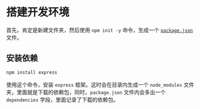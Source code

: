 # 搭建开发环境

首先，肯定是新建文件夹，然后使用 `npm init -y` 命令，生成一个 [`package.json`](/nodejs/package) 文件。

## 安装依赖

```bash
npm install express
```

使用这个命令，安装 `express` 框架。这时会在目录内生成一个 `node_modules` 文件夹，里面就是下载的依赖包，同时，`package.json` 文件内会多出一个 `dependencies` 字段，里面记录了下载的依赖包。

